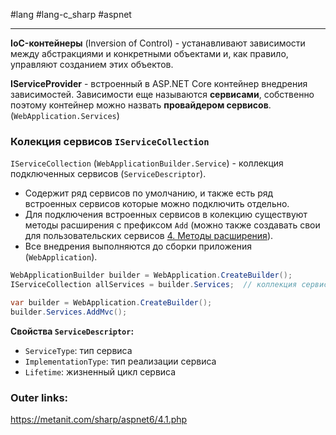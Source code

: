 #lang #lang-c_sharp #aspnet

---
**IoC-контейнеры** (Inversion of Control) - устанавливают зависимости между абстракциями и конкретными объектами и, как правило, управляют созданием этих объектов.

**IServiceProvider** - встроенный в ASP.NET Core контейнер внедрения зависимостей.
Зависимости еще называются **сервисами**, собственно поэтому контейнер можно назвать **провайдером сервисов**. (`WebApplication.Services`)

### Колекция сервисов `IServiceCollection` 

`IServiceCollection` (`WebApplicationBuilder.Service`) - коллекция подключенных сервисов  (`ServiceDescriptor`).
- Содержит ряд сервисов по умолчанию, и также есть ряд встроенных сервисов которые можно подключить отдельно.
- Для подключения встроенных сервисов в колекцию существуют методы расширения с префиксом `Add` (можно также создавать свои для пользовательских сервисов [4. Методы расширения](1.%20Lang/C-sharp/0.%20Введение/2.%20Классовые%20механизмы/4.%20Методы%20расширения.md)). 
- Все внедрения выполняются до сборки приложения (`WebApplication`).

```csharp
WebApplicationBuilder builder = WebApplication.CreateBuilder();
IServiceCollection allServices = builder.Services;  // коллекция сервисов
```

```csharp
var builder = WebApplication.CreateBuilder();
builder.Services.AddMvc();
```

**Свойства `ServiceDescriptor`:**
- `ServiceType`: тип сервиса
- `ImplementationType`: тип реализации сервиса
- `Lifetime`: жизненный цикл сервиса


### Outer links:
https://metanit.com/sharp/aspnet6/4.1.php